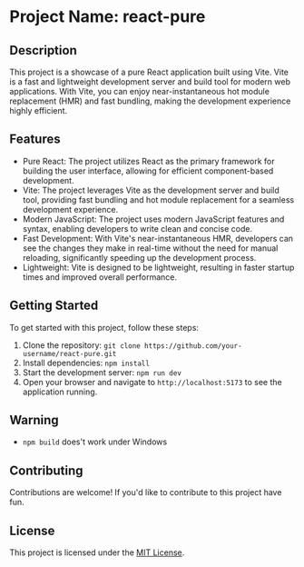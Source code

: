 # Project Name: react-pure

## Description

This project is a showcase of a pure React application built using Vite. Vite is a fast and lightweight development server and build tool for modern web applications. With Vite, you can enjoy near-instantaneous hot module replacement (HMR) and fast bundling, making the development experience highly efficient.

## Features

-   Pure React: The project utilizes React as the primary framework for building the user interface, allowing for efficient component-based development.
-   Vite: The project leverages Vite as the development server and build tool, providing fast bundling and hot module replacement for a seamless development experience.
-   Modern JavaScript: The project uses modern JavaScript features and syntax, enabling developers to write clean and concise code.
-   Fast Development: With Vite's near-instantaneous HMR, developers can see the changes they make in real-time without the need for manual reloading, significantly speeding up the development process.
-   Lightweight: Vite is designed to be lightweight, resulting in faster startup times and improved overall performance.

## Getting Started

To get started with this project, follow these steps:

1. Clone the repository: `git clone https://github.com/your-username/react-pure.git`
2. Install dependencies: `npm install`
3. Start the development server: `npm run dev`
4. Open your browser and navigate to `http://localhost:5173` to see the application running.

## Warning

-   `npm build` does't work under Windows

## Contributing

Contributions are welcome! If you'd like to contribute to this project have fun.

## License

This project is licensed under the [MIT License](./LICENSE).

